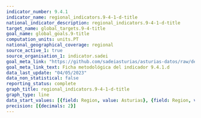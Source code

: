 ```yaml
---
indicator_number: 9.4.1
indicator_name: regional_indicators.9-4-1-d-title
national_indicator_description: regional_indicators.9-4-1-d-title
target_name: global_targets.9-4-title
goal_name: global_goals.9-title
computation_units: units.PT
national_geographical_coverage: regional
source_active_1: true
source_organisation_1: indicator.sadei
goal_meta_link: "https://github.com/sadeiasturias/asturias-datos/raw/develop/descargas/metodologia/9.4.1.d.pdf"
goal_meta_link_text: Ficha metodológica del indicador 9.4.1.d
data_last_update: "04/05/2023"
data_non_statistical: false
reporting_status: complete
graph_title: regional_indicators.9-4-1-d-title
graph_type: line
data_start_values: [{field: Region, value: Asturias}, {field: Region, value: España}]
precision: [{decimals: 2}]
---
```

